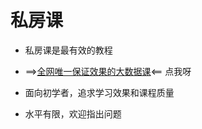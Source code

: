 # 私房课

* 私房课是最有效的教程

* ==>[全网唯一保证效果的大数据课](https://github.com/huangyuefeng/study/wiki/StudyHadoop)<== 点我呀

* 面向初学者，追求学习效果和课程质量

* 水平有限，欢迎指出问题

